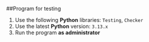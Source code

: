 ##Program for testing
1. Use the following **Python** libraries: `Testing`, `Checker`
2. Use the latest **Python** version: ``3.13.x``
3. Run the program **as administrator**

